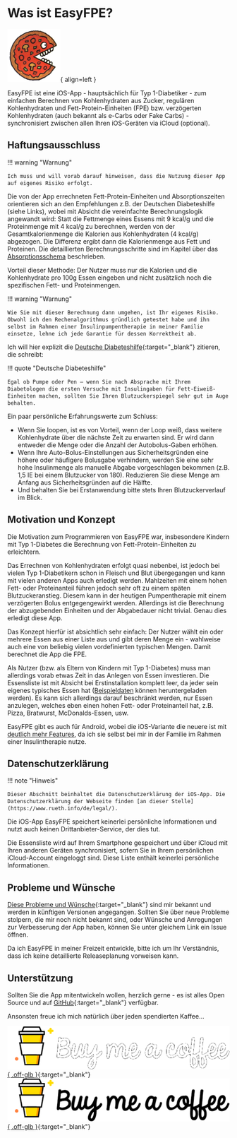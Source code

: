# Was ist EasyFPE?

![EasyFPE-App-Icon](assets/images/pizza_small.png){ align=left }

EasyFPE ist eine iOS-App - hauptsächlich für Typ 1-Diabetiker - zum einfachen Berechnen von Kohlenhydraten aus Zucker, regulären Kohlenhydraten und Fett-Protein-Einheiten (FPE) bzw. verzögerten Kohlenhydraten (auch bekannt als e-Carbs oder Fake Carbs) - synchronisiert zwischen allen Ihren iOS-Geräten via iCloud (optional).

## Haftungsausschluss

!!! warning "Warnung"

    Ich muss und will vorab darauf hinweisen, dass die Nutzung dieser App auf eigenes Risiko erfolgt.

Die von der App errechneten Fett-Protein-Einheiten und Absorptionszeiten orientieren sich an den Empfehlungen z.B. der Deutschen Diabeteshilfe (siehe Links), wobei mit Absicht die vereinfachte Berechnungslogik angewandt wird: Statt die Fettmenge eines Essens mit 9 kcal/g und die Proteinmenge mit 4 kcal/g zu berechnen, werden von der Gesamtkalorienmenge die Kalorien aus Kohlenhydraten (4 kcal/g) abgezogen. Die Differenz ergibt dann die Kalorienmenge aus Fett und Proteinen. Die detaillierten Berechnungsschritte sind im Kapitel über das [Absorptionsschema](manual.md#absorptionsschema-fur-verlangerte-kohlenhydrate) beschrieben.

Vorteil dieser Methode: Der Nutzer muss nur die Kalorien und die Kohlenhydrate pro 100g Essen eingeben und nicht zusätzlich noch die spezifischen Fett- und Proteinmengen.

!!! warning "Warnung"

    Wie Sie mit dieser Berechnung dann umgehen, ist Ihr eigenes Risiko. Obwohl ich den Rechenalgorithmus gründlich getestet habe und ihn selbst im Rahmen einer Insulinpumpentherapie in meiner Familie einsetze, lehne ich jede Garantie für dessen Korrektheit ab.

Ich will hier explizit die [Deutsche Diabeteshilfe](https://www.diabetesde.org/ueber_diabetes/was_ist_diabetes_/diabetes_lexikon/fett-protein-einheit-fpe){:target="_blank"} zitieren, die schreibt:

!!! quote "Deutsche Diabeteshilfe"

    Egal ob Pumpe oder Pen – wenn Sie nach Absprache mit Ihrem Diabetologen die ersten Versuche mit Insulingaben für Fett-Eiweiß-Einheiten machen, sollten Sie Ihren Blutzuckerspiegel sehr gut im Auge behalten.

Ein paar persönliche Erfahrungswerte zum Schluss:

- Wenn Sie loopen, ist es von Vorteil, wenn der Loop weiß, dass weitere Kohlenhydrate über die nächste Zeit zu erwarten sind. Er wird dann entweder die Menge oder die Anzahl der Autobolus-Gaben erhöhen.
- Wenn Ihre Auto-Bolus-Einstellungen aus Sicherheitsgründen eine höhere oder häufigere Bolusgabe verhindern, werden Sie eine sehr hohe Insulinmenge als manuelle Abgabe vorgeschlagen bekommen (z.B. 1,5 IE bei einem Blutzucker von 180). Reduzieren Sie diese Menge am Anfang aus Sicherheitsgründen auf die Hälfte.
- Und behalten Sie bei Erstanwendung bitte stets Ihren Blutzuckerverlauf im Blick.

## Motivation und Konzept

Die Motivation zum Programmieren von EasyFPE war, insbesondere Kindern mit Typ 1-Diabetes die Berechnung von Fett-Protein-Einheiten zu erleichtern.

Das Errechnen von Kohlenhydraten erfolgt quasi nebenbei, ist jedoch bei vielen Typ 1-Diabetikern schon in Fleisch und Blut übergegangen und kann mit vielen anderen Apps auch erledigt werden. Mahlzeiten mit einem hohen Fett- oder Proteinanteil führen jedoch sehr oft zu einem späten Blutzuckeranstieg. Diesem kann in der heutigen Pumpentherapie mit einem verzögerten Bolus entgegengewirkt werden. Allerdings ist die Berechnung der abzugebenden Einheiten und der Abgabedauer nicht trivial. Genau dies erledigt diese App.

Das Konzept hierfür ist absichtlich sehr einfach: Der Nutzer wählt ein oder mehrere Essen aus einer Liste aus und gibt deren Menge ein - wahlweise auch eine von beliebig vielen vordefinierten typischen Mengen. Damit berechnet die App die FPE.

Als Nutzer (bzw. als Eltern von Kindern mit Typ 1-Diabetes) muss man allerdings vorab etwas Zeit in das Anlegen von Essen investieren. Die Essensliste ist mit Absicht bei Erstinstallation komplett leer, da jeder sein eigenes typisches Essen hat ([Beispieldaten](manual.md#beispieldaten) können heruntergeladen werden). Es kann sich allerdings darauf beschränkt werden, nur Essen anzulegen, welches eben einen hohen Fett- oder Proteinanteil hat, z.B. Pizza, Bratwurst, McDonalds-Essen, usw.

EasyFPE gibt es auch für Android, wobei die iOS-Variante die neuere ist mit [deutlich mehr Features](https://www.rueth.info/de/#feature-ubersicht), da ich sie selbst bei mir in der Familie im Rahmen einer Insulintherapie nutze.

## Datenschutzerklärung

!!! note "Hinweis"

    Dieser Abschnitt beinhaltet die Datenschutzerklärung der iOS-App. Die Datenschutzerklärung der Webseite finden [an dieser Stelle](https://www.rueth.info/de/legal/).

Die iOS-App EasyFPE speichert keinerlei persönliche Informationen und nutzt auch keinen Drittanbieter-Service, der dies tut.

Die Essensliste wird auf Ihrem Smartphone gespeichert und über iCloud mit Ihren anderen Geräten synchronisiert, sofern Sie in Ihrem persönlichen iCloud-Account eingeloggt sind. Diese Liste enthält keinerlei persönliche Informationen.

## Probleme und Wünsche

[Diese Probleme und Wünsche](https://github.com/UlricusR/iOS-EasyFPU/issues){:target="_blank"} sind mir bekannt und werden in künftigen Versionen angegangen. Sollten Sie über neue Probleme stolpern, die mir noch nicht bekannt sind, oder Wünsche und Anregungen zur Verbesserung der App haben, können Sie unter gleichem Link ein Issue öffnen.

Da ich EasyFPE in meiner Freizeit entwickle, bitte ich um Ihr Verständnis, dass ich keine detaillierte Releaseplanung vorweisen kann.

## Unterstützung

Sollten Sie die App mitentwickeln wollen, herzlich gerne - es ist alles Open Source und auf [GitHub](https://github.com/UlricusR/iOS-EasyFPU){:target="_blank"} verfügbar.

Ansonsten freue ich mich natürlich über jeden spendierten Kaffee...

[![Buy me a coffee](assets/images/buymeacoffee_darkbackground.png#only-dark){ .off-glb }](https://www.buymeacoffee.com/ulricus){:target="_blank"}
[![Buy me a coffee](assets/images/buymeacoffee_lightbackground.png#only-light){ .off-glb }](https://www.buymeacoffee.com/ulricus){:target="_blank"}

